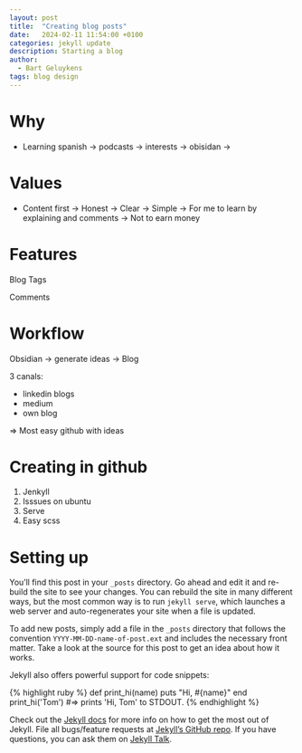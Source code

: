 ```yaml
---
layout: post
title:  "Creating blog posts"
date:   2024-02-11 11:54:00 +0100
categories: jekyll update
description: Starting a blog
author:
  - Bart Geluykens
tags: blog design
---
```


# Why

- Learning spanish -> podcasts -> interests -> obisidan ->

# Values

- Content first -> Honest -> Clear -> Simple -> For me to learn by explaining and comments -> Not to earn money

# Features

Blog
Tags

Comments

# Workflow

Obsidian -> generate ideas -> Blog

3 canals:

- linkedin blogs
- medium
- own blog

=> Most easy github with ideas

# Creating in github

1. Jenkyll
2. Isssues on ubuntu
3. Serve
4. Easy scss


# Setting up


You’ll find this post in your `_posts` directory. Go ahead and edit it and re-build the site to see your changes. You can rebuild the site in many different ways, but the most common way is to run `jekyll serve`, which launches a web server and auto-regenerates your site when a file is updated.

To add new posts, simply add a file in the `_posts` directory that follows the convention `YYYY-MM-DD-name-of-post.ext` and includes the necessary front matter. Take a look at the source for this post to get an idea about how it works.

Jekyll also offers powerful support for code snippets:

{% highlight ruby %}
def print_hi(name)
  puts "Hi, #{name}"
end
print_hi('Tom')
#=> prints 'Hi, Tom' to STDOUT.
{% endhighlight %}

Check out the [Jekyll docs][jekyll-docs] for more info on how to get the most out of Jekyll. File all bugs/feature requests at [Jekyll’s GitHub repo][jekyll-gh]. If you have questions, you can ask them on [Jekyll Talk][jekyll-talk].

[jekyll-docs]: https://jekyllrb.com/docs/home
[jekyll-gh]:   https://github.com/jekyll/jekyll
[jekyll-talk]: https://talk.jekyllrb.com/
